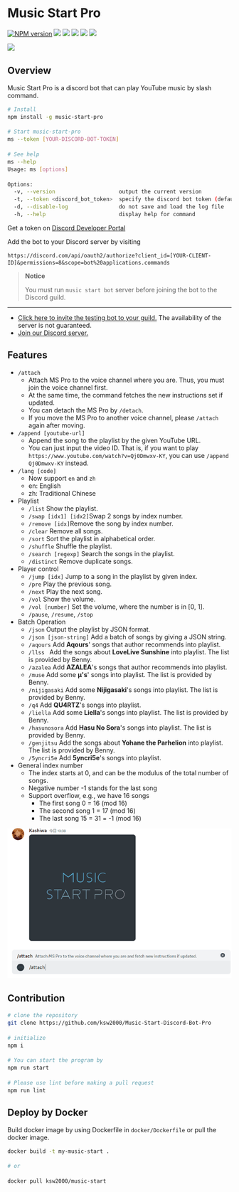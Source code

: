 # Music Start Pro

[![NPM version](https://img.shields.io/npm/v/music-start-pro.svg?logo=npm&style=flat-square)](https://www.npmjs.org/package/music-start-pro) ![](https://img.shields.io/github/license/ksw2000/Music-Start-Discord-Bot-Pro?style=flat-square) ![](https://img.shields.io/github/stars/ksw2000/Music-Start-Discord-Bot-Pro?style=flat-square) ![](https://img.shields.io/github/issues/ksw2000/Music-Start-Discord-Bot-Pro?color=yellow&style=flat-square) [![](https://img.shields.io/discord/864220336841162756?style=flat-square)](https://discord.gg/qQM9avGy2R) ![](https://img.shields.io/npm/dt/music-start-pro?color=blue&style=flat-square)

![](https://i.imgur.com/I1cH4Uc.png)

## Overview

Music Start Pro is a discord bot that can play YouTube music by slash command.

```sh
# Install
npm install -g music-start-pro

# Start music-start-pro
ms --token [YOUR-DISCORD-BOT-TOKEN]

# See help
ms --help
Usage: ms [options]

Options:
  -v, --version                    output the current version
  -t, --token <discord_bot_token>  specify the discord bot token (default: "")
  -d, --disable-log                do not save and load the log file
  -h, --help                       display help for command
```

Get a token on [Discord Developer Portal](https://discord.com/developers/applications)

Add the bot to your Discord server by visiting

```
https://discord.com/api/oauth2/authorize?client_id=[YOUR-CLIENT-ID]&permissions=8&scope=bot%20applications.commands
```

> **Notice** 
>
> You must run `music start bot` server before joining the bot to the Discord guild.

---

+ [Click here to invite the testing bot to your guild.](https://discord.com/api/oauth2/authorize?client_id=889377515225886800&permissions=8&scope=bot%20applications.commands) The availability of the server is not guaranteed.
+ [Join our Discord server.](https://discord.gg/qQM9avGy2R)

## Features

+ `/attach` 
  + Attach MS Pro to the voice channel where you are. Thus, you must join the voice channel first.
  + At the same time, the command fetches the new instructions set if updated.
  + You can detach the MS Pro by `/detach`.
  + If you move the MS Pro to another voice channel, please `/attach` again after moving.
+ `/append [youtube-url]`
  + Append the song to the playlist by the given YouTube URL.
  + You can just input the video ID. That is, if you want to play `https://www.youtube.com/watch?v=Qj0Dmwxv-KY`, you can use `/append Qj0Dmwxv-KY` instead.
+ `/lang [code]`
  + Now support `en` and `zh`
  + en: English
  + zh: Traditional Chinese
+ Playlist
  + `/list` Show the playlist.
  + `/swap [idx1] [idx2]`Swap 2 songs by index number.
  + `/remove [idx]`Remove the song by index number.
  + `/clear` Remove all songs.
  + `/sort` Sort the playlist in alphabetical order. 
  + `/shuffle` Shuffle the playlist.
  + `/search [regexp]` Search the songs in the playlist.
  + `/distinct` Remove duplicate songs.
+ Player control
  + `/jump [idx]` Jump to a song in the playlist by given index.
  + `/pre` Play the previous song.
  + `/next` Play the next song.
  + `/vol` Show the volume.
  + `/vol [number]` Set the volume, where the number is in [0, 1].
  + `/pause`, `/resume`, `/stop`
+ Batch Operation
  + `/json` Output the playlist by JSON format.
  + `/json [json-string]` Add a batch of songs by giving a JSON string.
  + `/aqours` Add **Aqours**' songs that author recommends into playlist.
  + `/llss ` Add the songs about **LoveLive Sunshine** into playlist. The list is provided by Benny.
  + `/azalea` Add **AZALEA**'s songs that author recommends into playlist.
  + `/muse` Add some **μ's**' songs into playlist. The list is provided by Benny.
  + `/nijigasaki` Add some **Nijigasaki**'s songs into playlist. The list is provided by Benny.
  + `/q4` Add **QU4RTZ**'s songs into playlist.
  + `/liella` Add some **Liella**'s songs into playlist. The list is provided by Benny.
  + `/hasunosora` Add **Hasu No Sora**'s songs into playlist. The list is provided by Benny.
  + `/genjitsu` Add the songs about **Yohane the Parhelion** into playlist. The list is provided by Benny.
  + `/5yncri5e` Add **5yncri5e**'s songs into playlist.
+ General index number
  + The index starts at 0, and can be the modulus of the total number of songs.
  + Negative number -1 stands for the last song
  + Support overflow, e.g., we have 16 songs
    + The first song 0 = 16 (mod 16)
    + The second song 1 = 17 (mod 16)
    + The last song 15 = 31 = -1 (mod 16)

![preview](https://raw.githubusercontent.com/ksw2000/Music-Start-Discord-Bot-Pro/refs/heads/main/demo.gif)

## Contribution

```sh
# clone the repository
git clone https://github.com/ksw2000/Music-Start-Discord-Bot-Pro

# initialize
npm i

# You can start the program by
npm run start

# Please use lint before making a pull request
npm run lint
```

## Deploy by Docker

Build docker image by using Dockerfile in `docker/Dockerfile` or pull the docker image.

```sh
docker build -t my-music-start .

# or

docker pull ksw2000/music-start
```

 

